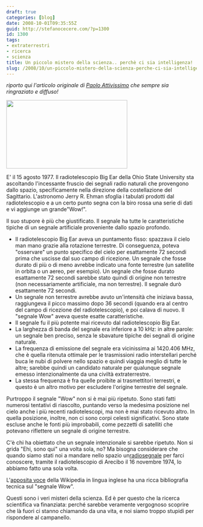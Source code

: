 ```yaml
---
draft: true
categories: [blog]
date: 2008-10-01T09:35:55Z
guid: http://stefanocecere.com/?p=1300
id: 1300
tags:
- extraterrestri
- ricerca
- scienza
title: Un piccolo mistero della scienza.. perchè ci sia intelligenza!
slug: /2008/10/un-piccolo-mistero-della-scienza-perche-ci-sia-intelligenza/
---
```


_riporto qui l'articolo originale di_ [_Paolo Attivissimo_](http://attivissimo.blogspot.com/) _che sempre sia ringraziato e diffuso!_

[<img class="aligncenter size-full wp-image-1301" title="wow_signal-fullres" src="http://stefanocecere.com/wp-content/uploads/sites/3/2008/10/wow_signal-fullres.jpg" alt="" width="320" height="181" srcset="http://stefanocecere.com/wp-content/uploads/sites/3/2008/10/wow_signal-fullres.jpg 320w, http://stefanocecere.com/wp-content/uploads/sites/3/2008/10/wow_signal-fullres-300x170.jpg 300w" sizes="(max-width: 320px) 100vw, 320px" />](http://stefanocecere.com/wp-content/uploads/sites/3/2008/10/wow_signal-fullres.jpg)

E' il 15 agosto 1977. Il radiotelescopio Big Ear della Ohio State University sta ascoltando l'incessante fruscio dei segnali radio naturali che provengono dallo spazio, specificamente nella direzione della costellazione del Sagittario. L'astronomo Jerry R. Ehman sfoglia i tabulati prodotti dal radiotelescopio e a un certo punto segna con la biro rossa una serie di dati e vi aggiunge un grande<span>"Wow!"</span>.

Il suo stupore è più che giustificato. Il segnale ha tutte le caratteristiche tipiche di un segnale artificiale proveniente dallo spazio profondo.

- Il radiotelescopio Big Ear aveva un puntamento fisso: spazzava il cielo man mano grazie alla rotazione terrestre. Di conseguenza, poteva "osservare" un punto specifico del cielo per esattamente 72 secondi prima che uscisse dal suo campo di ricezione. Un segnale che fosse durato di più o di meno avrebbe indicato una fonte terrestre (un satellite in orbita o un aereo, per esempio). Un segnale che fosse durato esattamente 72 secondi sarebbe stato quindi di origine non terrestre (non necessariamente artificiale, ma non terrestre). Il segnale durò esattamente 72 secondi.
- Un segnale non terrestre avrebbe avuto un'intensità che iniziava bassa, raggiungeva il picco massimo dopo 36 secondi (quando era al centro del campo di ricezione del radiotelescopio), e poi calava di nuovo. Il "segnale Wow" aveva queste esatte caratteristiche.
- Il segnale fu il più potente mai ricevuto dal radiotelescopio Big Ear.
- La larghezza di banda del segnale era inferiore a 10 kHz: in altre parole: un segnale ben preciso, senza le sbavature tipiche dei segnali di origine naturale.
- La frequenza di emissione del segnale era vicinissima ai 1420.406 MHz, che è quella ritenuta ottimale per le trasmissioni radio interstellari perché buca le nubi di polvere nello spazio e quindi viaggia meglio di tutte le altre; sarebbe quindi un candidato naturale per qualunque segnale emesso intenzionalmente da una civiltà extraterrestre.
- La stessa frequenza è fra quelle proibite ai trasmettitori terrestri, e questo è un altro motivo per escludere l'origine terrestre del segnale.

Purtroppo il segnale <span>"Wow"</span> non si è mai più ripetuto. Sono stati fatti numerosi tentativi di riascolto, puntando verso la medesima posizione nel cielo anche i più recenti radiotelescopi, ma non è mai stato ricevuto altro. In quella posizione, inoltre, non ci sono corpi celesti significativi. Sono state escluse anche le fonti più improbabili, come pezzetti di satelliti che potevano riflettere un segnale di origine terrestre.

C'è chi ha obiettato che un segnale intenzionale si sarebbe ripetuto. Non si grida <span>"Ehi, sono qui"</span> una volta sola, no? Ma bisogna considerare che quando siamo stati <span>noi</span> a mandare nello spazio un[radiosegnale](http://www.physics.utah.edu/%7Ecassiday/p1080/lec06.html) per farci conoscere, tramite il radiotelescopio di Arecibo il 16 novembre 1974, lo abbiamo fatto una sola volta.

L'[apposita voce](http://en.wikipedia.org/wiki/Wow%21_signal) della Wikipedia in lingua inglese ha una ricca bibliografia tecnica sul <span>"segnale Wow"</span>.

Questi sono i veri misteri della scienza. Ed è per questo che la ricerca scientifica va finanziata: perché sarebbe veramente vergognoso scoprire che là fuori ci stanno chiamando da una vita, e noi siamo troppo stupidi per rispondere al campanello.